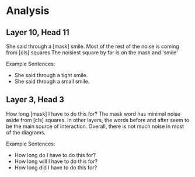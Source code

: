 # Analysis

## Layer 10, Head 11

She said through a [mask] smile.  Most of the rest of the noise is coming from [cls] squares
The noisiest square by far is on the mask and 'smile'

Example Sentences:
- She said through a tight smile.
- She said through a small smile.

## Layer 3, Head 3

How long [mask] I have to do this for?
The mask word has minimal noise aside from [cls] squares.  In other layers, the words before and after seem to be the main source of interaction. Overall, there is not much noise in most of the diagrams.

Example Sentences:
- How long do I have to do this for?
- How long will I have to do this for?
- How long did I have to do this for?
